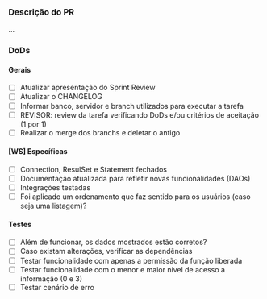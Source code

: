 ### Descrição do PR
...

### DoDs
#### Gerais
- [ ] Atualizar apresentação do Sprint Review
- [ ] Atualizar o CHANGELOG
- [ ] Informar banco, servidor e branch utilizados para executar a tarefa
- [ ] REVISOR: review da tarefa verificando DoDs e/ou critérios de aceitação (1 por 1)
- [ ] Realizar o merge dos branchs e deletar o antigo

#### [WS] Específicas
- [ ] Connection, ResulSet e Statement fechados
- [ ] Documentação atualizada para refletir novas funcionalidades (DAOs)
- [ ] Integrações testadas
- [ ] Foi aplicado um ordenamento que faz sentido para os usuários (caso seja uma listagem)?

#### Testes
- [ ] Além de funcionar, os dados mostrados estão corretos?
- [ ] Caso existam alterações, verificar as dependências
- [ ] Testar funcionalidade com apenas a permissão da função liberada
- [ ] Testar funcionalidade com o menor e maior nível de acesso a informação (0 e 3)
- [ ] Testar cenário de erro
